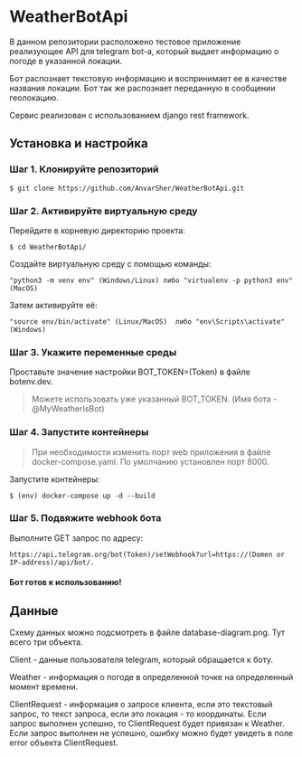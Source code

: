 # WeatherBotApi

В данном репозитории расположено тестовое приложение реализующее API для telegram bot-а,
который выдает информацию о погоде в указанной локации.

Бот распознает текстовую информацию и воспринимает ее в качестве названия локации.
Бот так же распознает переданную в сообщении геолокацию.

Сервис реализован с использованием django rest framework.

## Установка и настройка

### Шаг 1. Клонируйте репозиторий
```
$ git clone https://github.com/AnvarSher/WeatherBotApi.git
```

### Шаг 2. Активируйте виртуальную среду

Перейдите в корневую директорию проекта:
```
$ cd WeatherBotApi/
```

Создайте виртуальную среду с помощью команды: 
```
"python3 -m venv env" (Windows/Linux) либо "virtualenv -p python3 env" (MacOS)
```

Затем активируйте eё:
```
"source env/bin/activate" (Linux/MacOS)  либо "env\Scripts\activate" (Windows)
```

### Шаг 3. Укажите переменные среды

Проставьте значение настройки BOT_TOKEN=(Token) в файле botenv.dev.

> Можете использовать уже указанный BOT_TOKEN. (Имя бота - @MyWeatherIsBot)


### Шаг 4. Запустите контейнеры

> При необходимости изменить порт web приложения в файле docker-compose.yaml. По умолчанию установлен порт 8000.

Запустите контейнеры:

```
$ (env) docker-compose up -d --build
```

### Шаг 5. Подвяжите webhook бота

Выполните GET запрос по адресу: 
```
https://api.telegram.org/bot(Token)/setWebhook?url=https://(Domen or IP-address)/api/bot/.
```

#### Бот готов к использованию!


## Данные

Cхему данных можно подсмотреть в файле database-diagram.png. Тут всего три объекта.

Client - данные пользователя telegram, который обращается к боту.

Weather - информация о погоде в определенной точке на определенный момент времени.

ClientRequest - информация о запросе клиента, если это текстовый запрос, то текст запроса,
если это локация - то координаты. 
Если запрос выполнен успешно, то ClientRequest будет привязан к Weather.
Если запрос выполнен не успешно, ошибку можно будет увидеть в поле error объекта ClientRequest.	